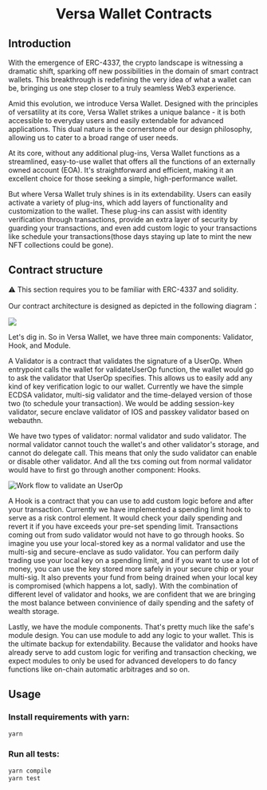 <div align="center">
  <h1 align="center">Versa Wallet Contracts</h1>
</div>

## Introduction

With the emergence of ERC-4337, the crypto landscape is witnessing a dramatic shift, sparking off new possibilities in the domain of smart contract wallets. This breakthrough is redefining the very idea of what a wallet can be, bringing us one step closer to a truly seamless Web3 experience.

Amid this evolution, we introduce Versa Wallet. Designed with the principles of versatility at its core, Versa Wallet strikes a unique balance - it is both accessible to everyday users and easily extendable for advanced applications. This dual nature is the cornerstone of our design philosophy, allowing us to cater to a broad range of user needs.

At its core, without any additional plug-ins, Versa Wallet functions as a streamlined, easy-to-use wallet that offers all the functions of an externally owned account (EOA). It's straightforward and efficient, making it an excellent choice for those seeking a simple, high-performance wallet.

But where Versa Wallet truly shines is in its extendability. Users can easily activate a variety of plug-ins, which add layers of functionality and customization to the wallet. These plug-ins can assist with identity verification through transactions, provide an extra layer of security by guarding your transactions, and even add custom logic to your transactions like schedule your transactions(those days staying up late to mint the new NFT collections could be gone).

## Contract structure

:warning: This section requires you to be familiar with ERC-4337 and solidity.

Our contract architecture is designed as depicted in the following diagram：

![](https://hackmd.io/_uploads/SJfTJ8-Kn.png)


Let's dig in. So in Versa Wallet, we have three main components: Validator, Hook, and Module.

A Validator is a contract that validates the signature of a UserOp. When entrypoint calls the wallet for validateUserOp function, the wallet would go to ask the validator that UserOp specifies. This allows us to easily add any kind of key verification logic to our wallet. Currently we have the simple ECDSA validator, multi-sig validator and the time-delayed version of those two (to schedule your transaction). We would be adding session-key validator, secure enclave validator of IOS and passkey validator based on webauthn.

We have two types of validator: normal validator and sudo validator. The normal validator cannot touch the wallet's and other validator's storage, and cannot do delegate call. This means that only the sudo validator can enable or disable other validator. And all the txs coming out from normal validator would have to first go through another component: Hooks.

![Work flow to validate an UserOp](https://hackmd.io/_uploads/rk6u2SbF2.png)



A Hook is a contract that you can use to add custom logic before and after your transaction. Currently we have implemented a spending limit hook to serve as a risk control element. It would check your daily spending and revert it if you have exceeds your pre-set spending limit. Transactions coming out from sudo validator would not have to go through hooks. So imagine you use your local-stored key as a normal validator and use the multi-sig and secure-enclave as sudo validator. You can perform daily trading use your local key on a spending limit, and if you want to use a lot of money, you can use the key stored more safely in your secure chip or your multi-sig. It also prevents your fund from being drained when your local key is compromised (which happens a lot, sadly). With the combination of different level of validator and hooks, we are confident that we are bringing the most balance between convinience of daily spending and the safety of wealth storage.

Lastly, we have the module components. That's pretty much like the safe's module design. You can use module to add any logic to your wallet. This is the ultimate backup for extendability. Because the validator and hooks have already serve to add custom logic for verifing and transaction checking, we expect modules to only be used for advanced developers to do fancy functions like on-chain automatic arbitrages and so on.

Usage
-----
### Install requirements with yarn:

```bash
yarn
```

### Run all tests:

```bash
yarn compile
yarn test
```

